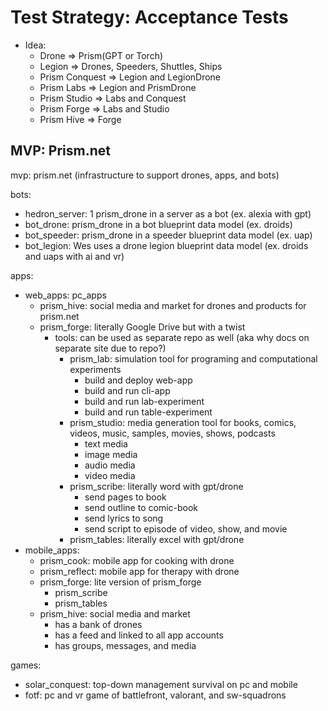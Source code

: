 # Test Strategy: Acceptance Tests

- Idea:
  - Drone => Prism(GPT or Torch)
  - Legion => Drones, Speeders, Shuttles, Ships
  - Prism Conquest => Legion and LegionDrone
  - Prism Labs => Legion and PrismDrone
  - Prism Studio => Labs and Conquest
  - Prism Forge => Labs and Studio
  - Prism Hive => Forge

## MVP: Prism.net

mvp: prism.net (infrastructure to support drones, apps, and bots)

bots:
- hedron_server: 1 prism_drone in a server as a bot (ex. alexia with gpt)
- bot_drone: prism_drone in a bot blueprint data model (ex. droids)
- bot_speeder: prism_drone in a speeder blueprint data model (ex. uap)
- bot_legion: Wes uses a drone legion blueprint data model (ex. droids and uaps with ai and vr)

apps:
- web_apps: pc_apps
    - prism_hive: social media and market for drones and products for prism.net
    - prism_forge: literally Google Drive but with a twist
        - tools: can be used as separate repo as well (aka why docs on separate site due to repo?)
            - prism_lab: simulation tool for programing and computational experiments
                - build and deploy web-app
                - build and run cli-app
                - build and run lab-experiment
                - build and run table-experiment
            - prism_studio: media generation tool for books, comics, videos, music, samples, movies, shows, podcasts
                - text media
                - image media
                - audio media
                - video media
            - prism_scribe: literally word with gpt/drone
                - send pages to book
                - send outline to comic-book
                - send lyrics to song
                - send script to episode of video, show, and movie
            - prism_tables: literally excel with gpt/drone
- mobile_apps:
  - prism_cook: mobile app for cooking with drone
  - prism_reflect: mobile app for therapy with drone
  - prism_forge: lite version of prism_forge
    - prism_scribe
    - prism_tables
  - prism_hive: social media and market
    - has a bank of drones
    - has a feed and linked to all app accounts
    - has groups, messages, and media

games:
- solar_conquest: top-down management survival on pc and mobile
- fotf: pc and vr game of battlefront, valorant, and sw-squadrons
